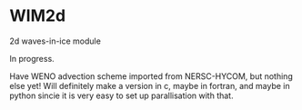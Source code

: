 WIM2d
=====

2d waves-in-ice module

In progress.

Have WENO advection scheme imported from NERSC-HYCOM, but nothing else yet!
Will definitely make a version in c, maybe in fortran, and maybe in python sincie it is very easy to set up parallisation with that.
